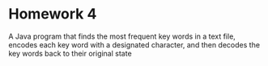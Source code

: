 Homework 4
====================================================================
A Java program that finds the most frequent key words in a text file, encodes each key word with a designated character, and then decodes the key words back to their original state
